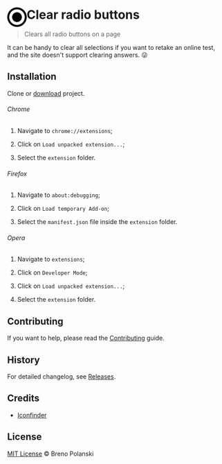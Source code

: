 # <img src="extension/icon-128.png" width="45" align="left"> Clear radio buttons

> Clears all radio buttons on a page

It can be handy to clear all selections if you want to retake an online test, and the site doesn't support clearing answers. :stuck_out_tongue_winking_eye:

## Installation

Clone or [download](https://github.com/brenopolanski/clear-radio-buttons/archive/master.zip) project.

###### Chrome

1. Navigate to `chrome://extensions`;

2. Click on `Load unpacked extension...`;

3. Select the `extension` folder.

###### Firefox

1. Navigate to `about:debugging`;

2. Click on `Load temporary Add-on`;

3. Select the `manifest.json` file inside the `extension` folder.

###### Opera

1. Navigate to `extensions`;

2. Click on `Developer Mode`;

3. Click on `Load unpacked extension...`;

4. Select the `extension` folder.

## Contributing

If you want to help, please read the [Contributing](https://github.com/brenopolanski/clear-radio-buttons/blob/master/CONTRIBUTING.md) guide.

## History

For detailed changelog, see [Releases](https://github.com/brenopolanski/clear-radio-buttons/releases).

## Credits

* [Iconfinder](https://www.iconfinder.com/icons/326677/on_radio_icon)

## License

[MIT License](http://brenopolanski.mit-license.org/) © Breno Polanski

